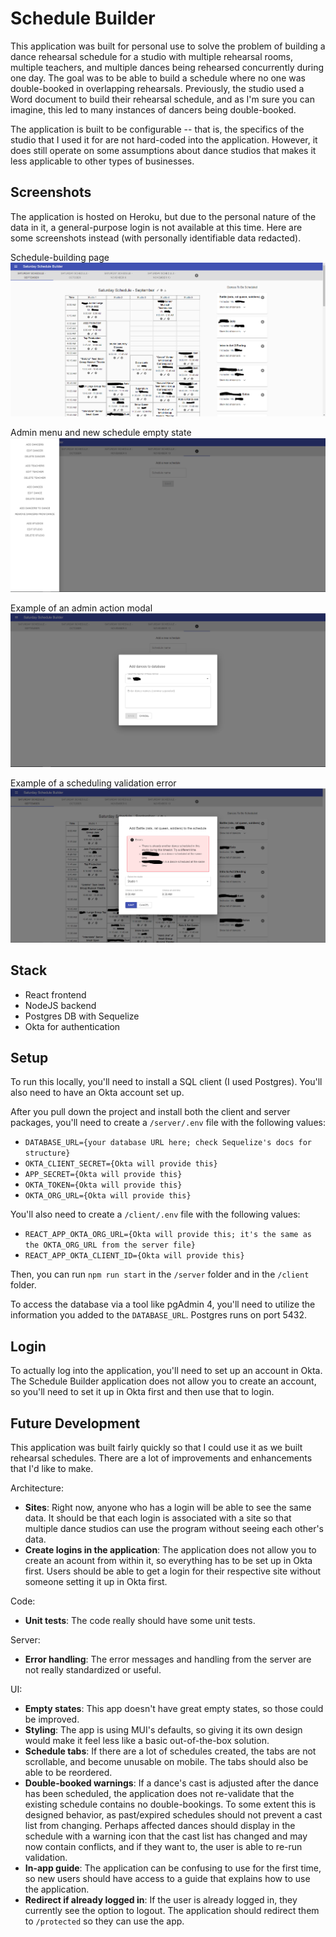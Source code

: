 # Schedule Builder

This application was built for personal use to solve the problem of building a dance rehearsal schedule for a studio with multiple rehearsal rooms, multiple teachers, and multiple dances being rehearsed concurrently during one day. The goal was to be able to build a schedule where no one was double-booked in overlapping rehearsals. Previously, the studio used a Word document to build their rehearsal schedule, and as I'm sure you can imagine, this led to many instances of dancers being double-booked.

The application is built to be configurable -- that is, the specifics of the studio that I used it for are not hard-coded into the application. However, it does still operate on some assumptions about dance studios that makes it less applicable to other types of businesses.

## Screenshots

The application is hosted on Heroku, but due to the personal nature of the data in it, a general-purpose login is not available at this time. Here are some screenshots instead (with personally identifiable data redacted).

Schedule-building page
![Schedule-building page](./readme_images/Schedule-Builder.PNG)

Admin menu and new schedule empty state
![Admin menu and new schedule empty state](./readme_images/Schedule-Builder-1.PNG)

Example of an admin action modal
![Example of an admin action modal](./readme_images/Schedule-Builder-2.PNG)

Example of a scheduling validation error
![Example of a scheduling validation error](./readme_images/Schedule-Builder-3.PNG)

## Stack

- React frontend
- NodeJS backend
- Postgres DB with Sequelize
- Okta for authentication

## Setup

To run this locally, you'll need to install a SQL client (I used Postgres). You'll also need to have an Okta account set up.

After you pull down the project and install both the client and server packages, you'll need to create a `/server/.env` file with the following values:

- `DATABASE_URL={your database URL here; check Sequelize's docs for structure}`
- `OKTA_CLIENT_SECRET={Okta will provide this}`
- `APP_SECRET={Okta will provide this}`
- `OKTA_TOKEN={Okta will provide this}`
- `OKTA_ORG_URL={Okta will provide this}`

You'll also need to create a `/client/.env` file with the following values:

- `REACT_APP_OKTA_ORG_URL={Okta will provide this; it's the same as the OKTA_ORG_URL from the server file}`
- `REACT_APP_OKTA_CLIENT_ID={Okta will provide this}`

Then, you can run `npm run start` in the `/server` folder and in the `/client` folder.

To access the database via a tool like pgAdmin 4, you'll need to utilize the information you added to the `DATABASE_URL`. Postgres runs on port 5432.

## Login

To actually log into the application, you'll need to set up an account in Okta. The Schedule Builder application does not allow you to create an account, so you'll need to set it up in Okta first and then use that to login.

## Future Development

This application was built fairly quickly so that I could use it as we built rehearsal schedules. There are a lot of improvements and enhancements that I'd like to make.

Architecture:

- **Sites**: Right now, anyone who has a login will be able to see the same data. It should be that each login is associated with a site so that multiple dance studios can use the program without seeing each other's data.
- **Create logins in the application**: The application does not allow you to create an acount from within it, so everything has to be set up in Okta first. Users should be able to get a login for their respective site without someone setting it up in Okta first.

Code:

- **Unit tests**: The code really should have some unit tests.

Server:

- **Error handling**: The error messages and handling from the server are not really standardized or useful.

UI:

- **Empty states**: This app doesn't have great empty states, so those could be improved.
- **Styling**: The app is using MUI's defaults, so giving it its own design would make it feel less like a basic out-of-the-box solution.
- **Schedule tabs**: If there are a lot of schedules created, the tabs are not scrollable, and become unusable on mobile. The tabs should also be able to be reordered.
- **Double-booked warnings**: If a dance's cast is adjusted after the dance has been scheduled, the application does not re-validate that the existing schedule contains no double-bookings. To some extent this is designed behavior, as past/expired schedules should not prevent a cast list from changing. Perhaps affected dances should display in the schedule with a warning icon that the cast list has changed and may now contain conflicts, and if they want to, the user is able to re-run validation.
- **In-app guide**: The application can be confusing to use for the first time, so new users should have access to a guide that explains how to use the application.
- **Redirect if already logged in**: If the user is already logged in, they currently see the option to logout. The application should redirect them to `/protected` so they can use the app.
